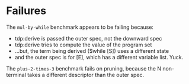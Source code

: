 # Failures
The `mul-by-while` benchmark appears to be failing because:
 * tdp:derive is passed the outer spec, not the downward spec
 * tdp:derive tries to compute the value of the program set
 * ...but, the term being derived ($while [S]) uses a different state
 * and the outer spec is for [E], which has a different variable list.
Yuck.

The `plus-2-times-3` benchmark fails on pruning, because the N non-terminal
takes a different descriptor than the outer spec.
